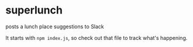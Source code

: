 # superlunch
posts a lunch place suggestions to Slack

It starts with `npm index.js`, so check out that file to track what's happening.
